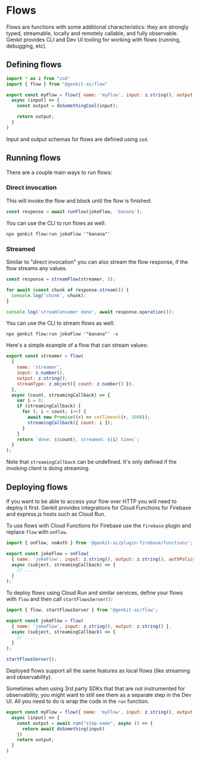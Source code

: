 
# Flows

Flows are functions with some additional characteristics: they are strongly
typed, streamable, locally and remotely callable, and fully observable. Genkit
provides CLI and Dev UI tooling for working with flows (running, debugging,
etc).

## Defining flows

```javascript
import * as z from "zod"
import { flow } from "@genkit-ai/flow"

export const myFlow = flow({ name: 'myFlow', input: z.string(), output: z.string()},
  async (input) => {
    const output = doSomethingCool(input);

    return output;
  }
)
```

Input and output schemas for flows are defined using `zod`.

## Running flows

There are a couple main ways to run flows:

### Direct invocation

This will invoke the flow and block until the flow is finished:

```js
const response = await runFlow(jokeFlow, 'banana');
```

You can use the CLI to run flows as well:

```posix-terminal
npx genkit flow:run jokeFlow '"banana"'
```

### Streamed

Similar to "direct invocation" you can also stream the flow response, if the
flow streams any values.

```javascript
const response = streamFlow(streamer, 5);

for await (const chunk of response.stream()) {
  console.log('chunk', chunk);
}

console.log('streamConsumer done', await response.operation());
```

You can use the CLI to stream flows as well:

```posix-terminal
npx genkit flow:run jokeFlow '"banana"' -s
```

Here's a simple example of a flow that can stream values:

```javascript
export const streamer = flow(
  {
    name: 'streamer',
    input: z.number(),
    output: z.string(),
    streamType: z.object({ count: z.number() }),
  },
  async (count, streamingCallback) => {
    var i = 0;
    if (streamingCallback) {
      for (; i < count; i++) {
        await new Promise((r) => setTimeout(r, 1000));
        streamingCallback({ count: i });
      }
    }
    return `done: ${count}, streamed: ${i} times`;
  }
);
```

Note that `streamingCallback` can be undefined. It's only defined if the
invoking client is doing streaming.

## Deploying flows

If you want to be able to access your flow over HTTP you will need to deploy it
first. Genkit provides integrations for Cloud Functions for Firebase and
express.js hosts such as Cloud Run.

To use flows with Cloud Functions for Firebase use the `firebase` plugin
and replace `flow` with `onFlow`.

```js
import { onFlow, noAuth } from '@genkit-ai/plugin-firebase/functions';

export const jokeFlow = onFlow(
  { name: 'jokeFlow', input: z.string(), output: z.string(), authPolicy: noAuth() },
  async (subject, streamingCallback) => {
    // ....
  }
);
```

To deploy flows using Cloud Run and similar services, define your flows with
`flow` and then call `startFlowsServer()`:

```js
import { flow, startFlowsServer } from '@genkit-ai/flow';

export const jokeFlow = flow(
  { name: 'jokeFlow', input: z.string(), output: z.string() },
  async (subject, streamingCallback) => {
    // ....
  }
);

startFlowsServer();
```

Deployed flows support all the same features as local flows (like streaming and
observability).

Sometimes when using 3rd party SDKs that that are not instrumented for
observability, you might want to still see them as a separate step in the Dev
UI. All you need to do is wrap the code in the `run` function.

```js
export const myFlow = flow({ name: 'myFlow', input: z.string(), output: z.string() },
  async (input) => {
    const output = await run("step-name", async () => {
      return await doSomething(input)
    })
    return output;
  }
)
```